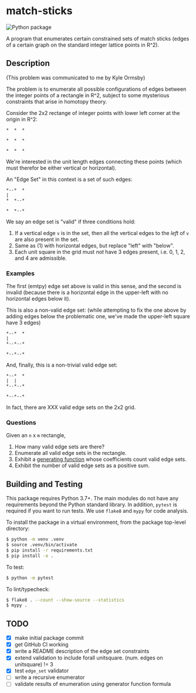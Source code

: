 # match-sticks

![Python package](https://github.com/benjaminfjones/match-sticks/workflows/Python%20package/badge.svg)

A program that enumerates certain constrained sets of match sticks (edges of
a certain graph on the standard integer lattice points in R^2).


## Description

(This problem was communicated to me by Kyle Ormsby)

The problem is to enumerate all possible configurations of edges between the
integer points of a rectangle in R^2, subject to some mysterious constraints
that arise in homotopy theory.

Consider the 2x2 rectange of integer points with lower left corner at the origin in R^2:

```
*  *  *

*  *  *

*  *  *
```

We're interested in the unit length edges connecting these points (which must
therefor be either vertical or horizontal).

An "Edge Set" in this context is a set of such edges:

```
*--*  *
|
*  *--*

*  *--*
```

We say an edge set is "valid" if three conditions hold:

1. If a vertical edge `v` is in the set, then all the vertical edges to the
   *left* of `v` are also present in the set.
2. Same as (1) with horizontal edges, but replace "left" with "below".
3. Each unit square in the grid must *not* have 3 edges present, i.e. 0, 1, 2,
   and 4 are admissible.

### Examples

The first (emtpy) edge set above is valid in this sense, and the second is
invalid (because there is a horizontal edge in the upper-left with no
horizontal edges below it).

This is also a non-valid edge set: (while attempting to fix the one above by adding
edges below the problematic one, we've made the upper-left square have 3 edges)

```
*--*  *
|
*--*--*

*--*--*
```

And, finally, this is a non-trivial valid edge set:

```
*--*  *
|  |
*--*--*

*--*--*
```

In fact, there are XXX valid edge sets on the 2x2 grid.

### Questions

Given an `n` x `m` rectangle,

1. How many valid edge sets are there?
2. Enumerate all valid edge sets in the rectangle.
3. Exhibit a [generating function](https://en.wikipedia.org/wiki/Generating_function)
   whose coefficients count valid edge sets.
4. Exhibit the number of valid edge sets as a positive sum.


## Building and Testing

This package requires Python 3.7+. The main modules do not have any
requirements beyond the Python standard library. In addition, `pytest` is
required if you want to run tests. We use `flake8` and `mypy` for code
analysis.

To install the package in a virtual environment, from the package top-level directory:

```bash
$ python -m venv .venv
$ source .venv/bin/activate
$ pip install -r requirements.txt
$ pip install -e .
```

To test:

```bash
$ python -m pytest
```

To lint/typecheck:

```bash
$ flake8 . --count --show-source --statistics
$ mypy .
```


## TODO

* [X] make initial package commit
* [X] get GitHub CI working
* [X] write a README description of the edge set constraints
* [X] extend validation to include forall unitsquare. (num. edges on unitsquare) != 3
* [X] test `edge_set` validator
* [ ] write a recursive enumerator
* [ ] validate results of enumeration using generator function formula
